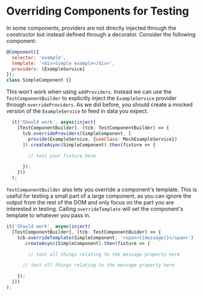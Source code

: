 # Overriding Components for Testing

In some components, providers are not directly injected through the constructor but instead defined through a decorator. Consider the following component:

```js
@Component({
  selector: 'example',
  template: '<div>Simple example</div>',
  providers: [ExampleService]
});
class SimpleComponent {}
```

This won't work when using `addProviders`. Instead we can use the `TestComponentBuilder` to explicitly inject the `ExampleService` provider through `overrideProviders`. As we did before, you should create a mocked version of the `ExampleService` to feed in data you expect.

```js
  it('Should work', async(inject(
    [TestComponentBuilder], (tcb: TestComponentBuilder) => {
      tcb.overrideProviders(SimpleComponent, [
        provide(ExampleService, {useClass: MockExampleService})
      ]).createAsync(SimpleComponent).then(fixture => {

        // test your fixture here

      });
    }))
  );
```

`TestComponentBuilder` also lets you override a component's template. This is useful for testing a small part of a large component, as you can ignore the output from the rest of the DOM and only focus on the part you are interested in testing. Calling `overrideTemplate` will set the component's template to whatever you pass in.

```js
it('Should work', async(inject(
  [TestComponentBuilder], (tcb: TestComponentBuider) => {
    tcb.overrideTemplate(SimpleComponent, '<span>{{message}}</span>')
      .createAsync(SimpleComponent).then(fixture => {

        // test all things relating to the message property here

      // test all things relating to the message property here

    });
  }))
);
```
